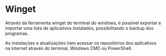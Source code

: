 # Winget 

Através da ferramenta winget do terminal do windows, é possível exportar e importar uma lista de aplicativos instalados, possibilitando o backup dos programas. 

As instalações e atualizações iram acessar os repositórios dos aplicativos na internet através do terminal, Windows CMD ou PowerShell. 
